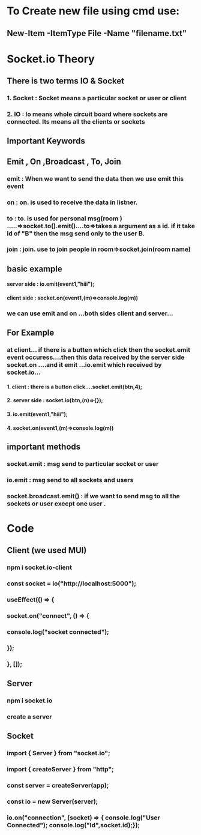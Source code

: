 # To Create new file using cmd use:

## New-Item -ItemType File -Name "filename.txt"

# Socket.io Theory

## There is two terms IO & Socket

### 1. Socket : Socket means a particular socket or user or client

### 2. IO : Io means whole circuit board where sockets are connected. Its means all the clients or sockets

## Important Keywords

## Emit , On ,Broadcast , To, Join

### emit : When we want to send the data then we use emit this event

### on : on. is used to receive the data in listner.

### to : to. is used for personal msg(room ) .....=>socket.to().emit()....to=>takes a argument as a id. if it take id of "B" then the msg send only to the user B.

### join : join. use to join people in room=>socket.join(room name)

## basic example

#### server side : io.emit(event1,"hiii");

#### client side : socket.on(event1,(m)=>console.log(m))

### we can use emit and on ...both sides client and server...

## For Example

### at client... if there is a butten which click then the socket.emit event occuress....then this data received by the server side socket.on ....and it emit ...io.emit which received by socket.io...

#### 1. client : there is a button click....socket.emit(btn,4);

#### 2. server side : socket.io(btn,(n)=>{});

#### 3. io.emit(event1,"hiii");

#### 4. socket.on(event1,(m)=>console.log(m))

## important methods

### socket.emit : msg send to particular socket or user

### io.emit : msg send to all sockets and users

### socket.broadcast.emit() : if we want to send msg to all the sockets or user execpt one user .

# Code

## Client (we used MUI)

### npm i socket.io-client

### const socket = io("http://localhost:5000");

### useEffect(() => {

### socket.on("connect", () => {

### console.log("socket connected");

### });

### }, []);

## Server

### npm i socket.io

### create a server

## Socket

### import { Server } from "socket.io";

### import { createServer } from "http";

### const server = createServer(app);

### const io = new Server(server);

### io.on("connection", (socket) => { console.log("User Connected"); console.log("Id",socket.id);});

